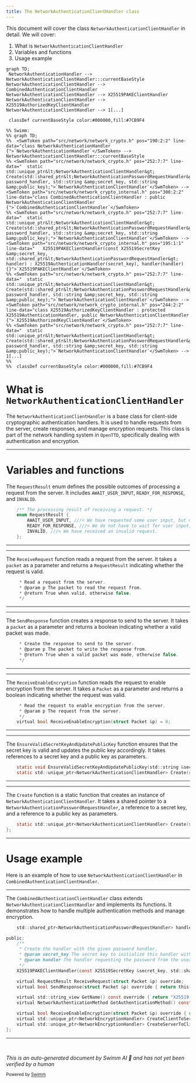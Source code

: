```yaml
---
title: The NetworkAuthenticationClientHandler class
---
```

This document will cover the class <SwmToken path="src/network/network_crypto.h" pos="252:7:7" line-data="	static std::unique_ptr&lt;NetworkAuthenticationClientHandler&gt; Create(std::shared_ptr&lt;NetworkAuthenticationPasswordRequestHandler&gt; password_handler, std::string &amp;secret_key, std::string &amp;public_key);">`NetworkAuthenticationClientHandler`</SwmToken> in detail. We will cover:

1. What is <SwmToken path="src/network/network_crypto.h" pos="252:7:7" line-data="	static std::unique_ptr&lt;NetworkAuthenticationClientHandler&gt; Create(std::shared_ptr&lt;NetworkAuthenticationPasswordRequestHandler&gt; password_handler, std::string &amp;secret_key, std::string &amp;public_key);">`NetworkAuthenticationClientHandler`</SwmToken>
2. Variables and functions
3. Usage example

```mermaid
graph TD;
 NetworkAuthenticationHandler --> NetworkAuthenticationClientHandler:::currentBaseStyle
NetworkAuthenticationClientHandler --> CombinedAuthenticationClientHandler
NetworkAuthenticationClientHandler --> X25519PAKEClientHandler
NetworkAuthenticationClientHandler --> X25519AuthorizedKeyClientHandler
NetworkAuthenticationClientHandler --> 1[...]

 classDef currentBaseStyle color:#000000,fill:#7CB9F4

%% Swimm:
%% graph TD;
%%  <SwmToken path="src/network/network_crypto.h" pos="190:2:2" line-data="class NetworkAuthenticationHandler {">`NetworkAuthenticationHandler`</SwmToken> --> NetworkAuthenticationClientHandler:::currentBaseStyle
%% <SwmToken path="src/network/network_crypto.h" pos="252:7:7" line-data="	static std::unique_ptr&lt;NetworkAuthenticationClientHandler&gt; Create(std::shared_ptr&lt;NetworkAuthenticationPasswordRequestHandler&gt; password_handler, std::string &amp;secret_key, std::string &amp;public_key);">`NetworkAuthenticationClientHandler`</SwmToken> --> <SwmToken path="src/network/network_crypto_internal.h" pos="300:2:2" line-data="class CombinedAuthenticationClientHandler : public NetworkAuthenticationClientHandler {">`CombinedAuthenticationClientHandler`</SwmToken>
%% <SwmToken path="src/network/network_crypto.h" pos="252:7:7" line-data="	static std::unique_ptr&lt;NetworkAuthenticationClientHandler&gt; Create(std::shared_ptr&lt;NetworkAuthenticationPasswordRequestHandler&gt; password_handler, std::string &amp;secret_key, std::string &amp;public_key);">`NetworkAuthenticationClientHandler`</SwmToken> --> <SwmToken path="src/network/network_crypto_internal.h" pos="195:1:1" line-data="	X25519PAKEClientHandler(const X25519SecretKey &amp;secret_key, std::shared_ptr&lt;NetworkAuthenticationPasswordRequestHandler&gt; handler) : X25519AuthenticationHandler(secret_key), handler(handler) {}">`X25519PAKEClientHandler`</SwmToken>
%% <SwmToken path="src/network/network_crypto.h" pos="252:7:7" line-data="	static std::unique_ptr&lt;NetworkAuthenticationClientHandler&gt; Create(std::shared_ptr&lt;NetworkAuthenticationPasswordRequestHandler&gt; password_handler, std::string &amp;secret_key, std::string &amp;public_key);">`NetworkAuthenticationClientHandler`</SwmToken> --> <SwmToken path="src/network/network_crypto_internal.h" pos="244:2:2" line-data="class X25519AuthorizedKeyClientHandler : protected X25519AuthenticationHandler, public NetworkAuthenticationClientHandler {">`X25519AuthorizedKeyClientHandler`</SwmToken>
%% <SwmToken path="src/network/network_crypto.h" pos="252:7:7" line-data="	static std::unique_ptr&lt;NetworkAuthenticationClientHandler&gt; Create(std::shared_ptr&lt;NetworkAuthenticationPasswordRequestHandler&gt; password_handler, std::string &amp;secret_key, std::string &amp;public_key);">`NetworkAuthenticationClientHandler`</SwmToken> --> 1[...]
%% 
%%  classDef currentBaseStyle color:#000000,fill:#7CB9F4
```

# What is <SwmToken path="src/network/network_crypto.h" pos="252:7:7" line-data="	static std::unique_ptr&lt;NetworkAuthenticationClientHandler&gt; Create(std::shared_ptr&lt;NetworkAuthenticationPasswordRequestHandler&gt; password_handler, std::string &amp;secret_key, std::string &amp;public_key);">`NetworkAuthenticationClientHandler`</SwmToken>

The <SwmToken path="src/network/network_crypto.h" pos="252:7:7" line-data="	static std::unique_ptr&lt;NetworkAuthenticationClientHandler&gt; Create(std::shared_ptr&lt;NetworkAuthenticationPasswordRequestHandler&gt; password_handler, std::string &amp;secret_key, std::string &amp;public_key);">`NetworkAuthenticationClientHandler`</SwmToken> is a base class for client-side cryptographic authentication handlers. It is used to handle requests from the server, create responses, and manage encryption requests. This class is part of the network handling system in <SwmToken path="src/network/network_crypto.h" pos="2:13:13" line-data=" * This file is part of OpenTTD.">`OpenTTD`</SwmToken>, specifically dealing with authentication and encryption.

<SwmSnippet path="/src/network/network_crypto.h" line="224">

---

# Variables and functions

The <SwmToken path="src/network/network_crypto.h" pos="225:3:3" line-data="	enum RequestResult {">`RequestResult`</SwmToken> enum defines the possible outcomes of processing a request from the server. It includes <SwmToken path="src/network/network_crypto.h" pos="226:1:1" line-data="		AWAIT_USER_INPUT, ///&lt; We have requested some user input, but must wait on that.">`AWAIT_USER_INPUT`</SwmToken>, <SwmToken path="src/network/network_crypto.h" pos="227:1:1" line-data="		READY_FOR_RESPONSE, ///&lt; We do not have to wait for user input, and can immediately respond to the server.">`READY_FOR_RESPONSE`</SwmToken>, and <SwmToken path="src/network/network_crypto.h" pos="228:1:1" line-data="		INVALID, ///&lt; We have received an invalid request.">`INVALID`</SwmToken>.

```c
	/** The processing result of receiving a request. */
	enum RequestResult {
		AWAIT_USER_INPUT, ///< We have requested some user input, but must wait on that.
		READY_FOR_RESPONSE, ///< We do not have to wait for user input, and can immediately respond to the server.
		INVALID, ///< We have received an invalid request.
	};
```

---

</SwmSnippet>

<SwmSnippet path="/src/network/network_crypto.h" line="232">

---

The <SwmToken path="src/network/network_crypto_internal.h" pos="197:5:5" line-data="	virtual RequestResult ReceiveRequest(struct Packet &amp;p) override;">`ReceiveRequest`</SwmToken> function reads a request from the server. It takes a <SwmToken path="src/network/network_crypto.h" pos="233:10:10" line-data="	 * @param p The packet to read the request from.">`packet`</SwmToken> as a parameter and returns a <SwmToken path="src/network/network_crypto.h" pos="225:3:3" line-data="	enum RequestResult {">`RequestResult`</SwmToken> indicating whether the request is valid.

```c
	 * Read a request from the server.
	 * @param p The packet to read the request from.
	 * @return True when valid, otherwise false.
	 */
```

---

</SwmSnippet>

<SwmSnippet path="/src/network/network_crypto.h" line="239">

---

The <SwmToken path="src/network/network_crypto_internal.h" pos="198:5:5" line-data="	virtual bool SendResponse(struct Packet &amp;p) override { return this-&gt;X25519AuthenticationHandler::SendResponse(p, this-&gt;handler-&gt;password); }">`SendResponse`</SwmToken> function creates a response to send to the server. It takes a <SwmToken path="src/network/network_crypto.h" pos="240:10:10" line-data="	 * @param p The packet to write the response from.">`packet`</SwmToken> as a parameter and returns a boolean indicating whether a valid packet was made.

```c
	 * Create the response to send to the server.
	 * @param p The packet to write the response from.
	 * @return True when a valid packet was made, otherwise false.
	 */
```

---

</SwmSnippet>

<SwmSnippet path="/src/network/network_crypto.h" line="246">

---

The <SwmToken path="src/network/network_crypto.h" pos="249:5:5" line-data="	virtual bool ReceiveEnableEncryption(struct Packet &amp;p) = 0;">`ReceiveEnableEncryption`</SwmToken> function reads the request to enable encryption from the server. It takes a <SwmToken path="src/network/network_crypto.h" pos="249:9:9" line-data="	virtual bool ReceiveEnableEncryption(struct Packet &amp;p) = 0;">`Packet`</SwmToken> as a parameter and returns a boolean indicating whether the request was valid.

```c
	 * Read the request to enable encryption from the server.
	 * @param p The request from the server.
	 */
	virtual bool ReceiveEnableEncryption(struct Packet &p) = 0;
```

---

</SwmSnippet>

<SwmSnippet path="/src/network/network_crypto.h" line="251">

---

The <SwmToken path="src/network/network_crypto.h" pos="251:5:5" line-data="	static void EnsureValidSecretKeyAndUpdatePublicKey(std::string &amp;secret_key, std::string &amp;public_key);">`EnsureValidSecretKeyAndUpdatePublicKey`</SwmToken> function ensures that the secret key is valid and updates the public key accordingly. It takes references to a secret key and a public key as parameters.

```c
	static void EnsureValidSecretKeyAndUpdatePublicKey(std::string &secret_key, std::string &public_key);
	static std::unique_ptr<NetworkAuthenticationClientHandler> Create(std::shared_ptr<NetworkAuthenticationPasswordRequestHandler> password_handler, std::string &secret_key, std::string &public_key);
```

---

</SwmSnippet>

<SwmSnippet path="/src/network/network_crypto.h" line="252">

---

The <SwmToken path="src/network/network_crypto.h" pos="252:10:10" line-data="	static std::unique_ptr&lt;NetworkAuthenticationClientHandler&gt; Create(std::shared_ptr&lt;NetworkAuthenticationPasswordRequestHandler&gt; password_handler, std::string &amp;secret_key, std::string &amp;public_key);">`Create`</SwmToken> function is a static function that creates an instance of <SwmToken path="src/network/network_crypto.h" pos="252:7:7" line-data="	static std::unique_ptr&lt;NetworkAuthenticationClientHandler&gt; Create(std::shared_ptr&lt;NetworkAuthenticationPasswordRequestHandler&gt; password_handler, std::string &amp;secret_key, std::string &amp;public_key);">`NetworkAuthenticationClientHandler`</SwmToken>. It takes a shared pointer to a <SwmToken path="src/network/network_crypto.h" pos="252:16:16" line-data="	static std::unique_ptr&lt;NetworkAuthenticationClientHandler&gt; Create(std::shared_ptr&lt;NetworkAuthenticationPasswordRequestHandler&gt; password_handler, std::string &amp;secret_key, std::string &amp;public_key);">`NetworkAuthenticationPasswordRequestHandler`</SwmToken>, a reference to a secret key, and a reference to a public key as parameters.

```c
	static std::unique_ptr<NetworkAuthenticationClientHandler> Create(std::shared_ptr<NetworkAuthenticationPasswordRequestHandler> password_handler, std::string &secret_key, std::string &public_key);
};
```

---

</SwmSnippet>

# Usage example

Here is an example of how to use <SwmToken path="src/network/network_crypto.h" pos="252:7:7" line-data="	static std::unique_ptr&lt;NetworkAuthenticationClientHandler&gt; Create(std::shared_ptr&lt;NetworkAuthenticationPasswordRequestHandler&gt; password_handler, std::string &amp;secret_key, std::string &amp;public_key);">`NetworkAuthenticationClientHandler`</SwmToken> in <SwmToken path="src/network/network_crypto_internal.h" pos="300:2:2" line-data="class CombinedAuthenticationClientHandler : public NetworkAuthenticationClientHandler {">`CombinedAuthenticationClientHandler`</SwmToken>.

<SwmSnippet path="/src/network/network_crypto_internal.h" line="187">

---

The <SwmToken path="src/network/network_crypto_internal.h" pos="300:2:2" line-data="class CombinedAuthenticationClientHandler : public NetworkAuthenticationClientHandler {">`CombinedAuthenticationClientHandler`</SwmToken> class extends <SwmToken path="src/network/network_crypto.h" pos="252:7:7" line-data="	static std::unique_ptr&lt;NetworkAuthenticationClientHandler&gt; Create(std::shared_ptr&lt;NetworkAuthenticationPasswordRequestHandler&gt; password_handler, std::string &amp;secret_key, std::string &amp;public_key);">`NetworkAuthenticationClientHandler`</SwmToken> and implements its functions. It demonstrates how to handle multiple authentication methods and manage encryption.

```c
	std::shared_ptr<NetworkAuthenticationPasswordRequestHandler> handler;

public:
	/**
	 * Create the handler with the given password handler.
	 * @param secret_key The secret key to initialize this handler with.
	 * @param handler The handler requesting the password from the user, if required.
	 */
	X25519PAKEClientHandler(const X25519SecretKey &secret_key, std::shared_ptr<NetworkAuthenticationPasswordRequestHandler> handler) : X25519AuthenticationHandler(secret_key), handler(handler) {}

	virtual RequestResult ReceiveRequest(struct Packet &p) override;
	virtual bool SendResponse(struct Packet &p) override { return this->X25519AuthenticationHandler::SendResponse(p, this->handler->password); }

	virtual std::string_view GetName() const override { return "X25519-PAKE-client"; }
	virtual NetworkAuthenticationMethod GetAuthenticationMethod() const override { return NETWORK_AUTH_METHOD_X25519_PAKE; }

	virtual bool ReceiveEnableEncryption(struct Packet &p) override { return this->X25519AuthenticationHandler::ReceiveEnableEncryption(p); }
	virtual std::unique_ptr<NetworkEncryptionHandler> CreateClientToServerEncryptionHandler() const override { return this->X25519AuthenticationHandler::CreateClientToServerEncryptionHandler(); }
	virtual std::unique_ptr<NetworkEncryptionHandler> CreateServerToClientEncryptionHandler() const override { return this->X25519AuthenticationHandler::CreateServerToClientEncryptionHandler(); }
};

```

---

</SwmSnippet>

&nbsp;

*This is an auto-generated document by Swimm AI 🌊 and has not yet been verified by a human*

<SwmMeta version="3.0.0" repo-id="Z2l0aHViJTNBJTNBT3BlblRURC1jb3BpbG90LWRlbW8lM0ElM0Fzd2ltbWlv" repo-name="OpenTTD-copilot-demo"><sup>Powered by [Swimm](/)</sup></SwmMeta>
